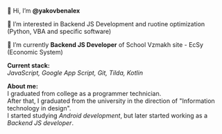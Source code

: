👋 Hi, I’m **@yakovbenalex**

👀 I’m interested in Backend JS Development and ruotine optimization (Python, VBA and specific software)

🌱 I’m currently **Backend JS Developer** of School Vzmakh site - EcSy (Economic System) <br>

**Current stack:** <br>_JavaScript, Google App Script, Git, Tilda, Kotlin_ <br>

**About me:**<br>
I graduated from college as a programmer technician.<br>
After that, I graduated from the university in the direction of "Information technology in design".<br>
I started studying _Android development_, but later started working as a _Backend JS developer_.
